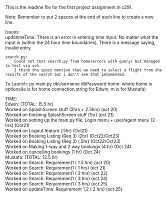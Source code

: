 This is the readme file for the first project assignment in c291.  

Note: Remember to put 2 spaces at the end of each line to create a new line.

Issues:  
    updatimeTime:
        There is an error in entering time input. No matter what the input is (within the 24 hour time boundaries), There is a message saying, Invalid entry.
    
    search.py:  
        Could not test search.py from home(errors with query) but managed to test via ssh.
        I think the specs mention that we need to select a flight from the results of the search but i don't see that imlemented.

To Launch:
    py main.py dbUsername dbPassword home: where home is optional(e is for home connection string for Edwin, m is for Mustafa)  

TIME:  
Edwin: (TOTAL: 15.5 hr)  
    Worked on SplashScreen stuff (2hrs + 2.5hrs) (oct 20)  
    Worked on finishing SplashScreen stuff (1hr) (oct 21)  
    Worked on setting up the main.py file, Login menu + user/agent menu (2 hrs) (Oct21)  
    Worked on Logout feature (.5hr) (Oct21)  
    Worked on Booking Listing (Req 3) (2hr) (Oct22/Oct23)  
    Worked on Booking Listing (Req 2) (.5hr) (Oct22/Oct23)  
    Worked on Making 1-way and 2 way bookings (4 hr) (Oct 24)  
    Worked on cancelling bookings (1 hr) (Oct 24)  
Mustafa: (TOTAL: 12.5 hr)  
    Worked on Search: Requirement1 ( 1.5 hrs) (oct 20)  
    Worked on Search: Requirement1 ( 1 hrs) (oct 21)  
    Worked on Search: Requirement1 ( 2 hrs) (oct 22)  
    Worked on Search: Requirement1 ( 3 hrs) (oct 24)  
    Worked on Search: Requirement1 ( 3 hrs) (oct 25)  
    Worked on updateTime: Requirement 1,2 ( 2 hrs) (oct 25)  
